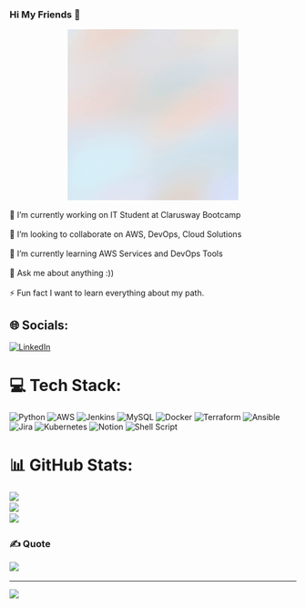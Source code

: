 ### Hi My Friends 👋
<div align="center">
<img src="https://github.com/ilgea/ilgea/blob/main/zgif.gif" alt="GitHub Logo" width="300" height="300" />
</div>

🔭 I’m currently working on IT Student at Clarusway Bootcamp<br></br>
👯 I’m looking to collaborate on AWS, DevOps, Cloud Solutions<br></br>
🌱 I’m currently learning AWS Services and DevOps Tools<br></br>
💬 Ask me about anything :))<br></br>
⚡ Fun fact I want to learn everything about my path.


## 🌐 Socials:
[![LinkedIn](https://img.shields.io/badge/LinkedIn-%230077B5.svg?logo=linkedin&logoColor=white)](https://linkedin.com/in/https://www.linkedin.com/in/zubeyirozkaya/) 

# 💻 Tech Stack:
![Python](https://img.shields.io/badge/python-3670A0?style=for-the-badge&logo=python&logoColor=ffdd54) ![AWS](https://img.shields.io/badge/AWS-%23FF9900.svg?style=for-the-badge&logo=amazon-aws&logoColor=white) ![Jenkins](https://img.shields.io/badge/jenkins-%232C5263.svg?style=for-the-badge&logo=jenkins&logoColor=white) ![MySQL](https://img.shields.io/badge/mysql-%2300f.svg?style=for-the-badge&logo=mysql&logoColor=white) ![Docker](https://img.shields.io/badge/docker-%230db7ed.svg?style=for-the-badge&logo=docker&logoColor=white) ![Terraform](https://img.shields.io/badge/terraform-%235835CC.svg?style=for-the-badge&logo=terraform&logoColor=white) ![Ansible](https://img.shields.io/badge/ansible-%231A1918.svg?style=for-the-badge&logo=ansible&logoColor=white) ![Jira](https://img.shields.io/badge/jira-%230A0FFF.svg?style=for-the-badge&logo=jira&logoColor=white) ![Kubernetes](https://img.shields.io/badge/kubernetes-%23326ce5.svg?style=for-the-badge&logo=kubernetes&logoColor=white) ![Notion](https://img.shields.io/badge/Notion-%23000000.svg?style=for-the-badge&logo=notion&logoColor=white) ![Shell Script](https://img.shields.io/badge/shell_script-%23121011.svg?style=for-the-badge&logo=gnu-bash&logoColor=white)
# 📊 GitHub Stats:
![](https://github-readme-stats.vercel.app/api?username=ilgea&theme=flag-india&hide_border=false&include_all_commits=false&count_private=false)<br/>
![](https://github-readme-streak-stats.herokuapp.com/?user=ilgea&theme=flag-india&hide_border=false)<br/>
![](https://github-readme-stats.vercel.app/api/top-langs/?username=ilgea&theme=flag-india&hide_border=false&include_all_commits=false&count_private=false&layout=compact)

### ✍️ Quote
![](https://quotes-github-readme.vercel.app/api?type=horizontal&theme=gruvbox)


---
[![](https://visitcount.itsvg.in/api?id=ilgea&icon=1&color=11)](https://visitcount.itsvg.in)


